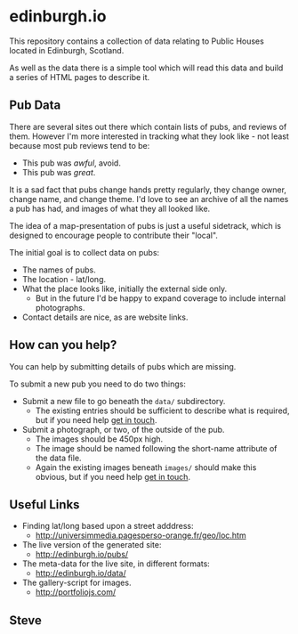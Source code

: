 edinburgh.io
============

This repository contains a collection of data relating to Public Houses
located in Edinburgh, Scotland.

As well as the data there is a simple tool which will read this data
and build a series of HTML pages to describe it.


Pub Data
--------

There are several sites out there which contain lists of pubs, and
reviews of them.  However I'm more interested in tracking what they look
like - not least because most pub reviews tend to be:

* This pub was _awful_, avoid.
* This pub was _great_.


It is a sad fact that pubs change hands pretty regularly, they change owner,
change name, and change theme.  I'd love to see an archive of all the names a
pub has had, and images of what they all looked like.

The idea of a map-presentation of pubs is just a useful sidetrack, which
is designed to encourage people to contribute their "local".

The initial goal is to collect data on pubs:

* The names of pubs.
* The location - lat/long.
* What the place looks like, initially the external side only.
   * But in the future I'd be happy to expand coverage to include internal photographs.
* Contact details are nice, as are website links.


How can you help?
-----------------

You can help by submitting details of pubs which are missing.

To submit a new pub you need to do two things:

* Submit a new file to go beneath the `data/` subdirectory.
    * The existing entries should be sufficient to describe what is required, but if you need help [get in touch](http://steve.org.uk/contact).
* Submit a photograph, or two, of the outside of the pub.
    * The images should be 450px high.
    * The image should be named following the short-name attribute of the data file.
    * Again the existing images beneath `images/` should make this obvious, but if you need help [get in touch](http://steve.org.uk/contact).


Useful Links
-------------

* Finding lat/long based upon a street adddress:
   * http://universimmedia.pagesperso-orange.fr/geo/loc.htm
* The live version of the generated site:
   * http://edinburgh.io/pubs/
* The meta-data for the live site, in different formats:
   * http://edinburgh.io/data/
* The gallery-script for images.
   * http://portfoliojs.com/


Steve
--
